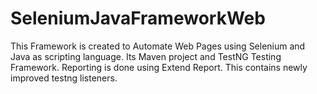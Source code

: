 # SeleniumJavaFrameworkWeb
This Framework is created to Automate Web Pages using Selenium and Java as scripting language. Its Maven project and TestNG Testing Framework. Reporting is done using Extend Report.
This contains newly improved testng listeners.
